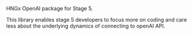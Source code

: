 HNGx OpenAI package for Stage 5.

This library enables stage 5 developers to focus more on coding and care less about the underlying dynamics of connecting to openAI API.
